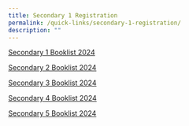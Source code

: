 ```yaml
---
title: Secondary 1 Registration
permalink: /quick-links/secondary-1-registration/
description: ""
---
```

[Secondary 1 Booklist 2024](/files/Secondary%201%20Registration/swiss%20cottage%20secondary%20school%20booklist%202024%20final%20sec%201_241023(1).pdf)


[Secondary 2 Booklist 2024](/files/Secondary%201%20Registration/swiss%20cottage%20secondary%20school%20booklist%202024%20final%20sec%202.pdf)

[Secondary 3 Booklist 2024](/files/Secondary%201%20Registration/swiss%20cottage%20secondary%20school%20booklist%202024%20final%20sec%203.pdf)

[Secondary 4 Booklist 2024](/files/Secondary%201%20Registration/swiss%20cottage%20secondary%20school%20booklist%202024%20final%20sec%204(1).pdf)

[Secondary 5 Booklist 2024](/files/Secondary%201%20Registration/swiss%20cottage%20secondary%20school%20booklist%202024%20final%20sec%205.pdf)